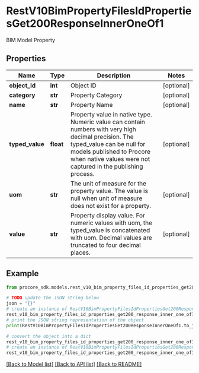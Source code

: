 # RestV10BimPropertyFilesIdPropertiesGet200ResponseInnerOneOf1

BIM Model Property

## Properties

Name | Type | Description | Notes
------------ | ------------- | ------------- | -------------
**object_id** | **int** | Object ID | [optional] 
**category** | **str** | Property Category | [optional] 
**name** | **str** | Property Name | [optional] 
**typed_value** | **float** | Property value in native type. Numeric value can contain numbers with very high decimal precision. The typed_value can be null for models published to Procore when native values were not captured in the publishing process. | [optional] 
**uom** | **str** | The unit of measure for the property value. The value is null when unit of measure does not exist for a property. | [optional] 
**value** | **str** | Property display value. For numeric values with uom, the typed_value is concatenated with uom. Decimal values are truncated to four decimal places. | [optional] 

## Example

```python
from procore_sdk.models.rest_v10_bim_property_files_id_properties_get200_response_inner_one_of1 import RestV10BimPropertyFilesIdPropertiesGet200ResponseInnerOneOf1

# TODO update the JSON string below
json = "{}"
# create an instance of RestV10BimPropertyFilesIdPropertiesGet200ResponseInnerOneOf1 from a JSON string
rest_v10_bim_property_files_id_properties_get200_response_inner_one_of1_instance = RestV10BimPropertyFilesIdPropertiesGet200ResponseInnerOneOf1.from_json(json)
# print the JSON string representation of the object
print(RestV10BimPropertyFilesIdPropertiesGet200ResponseInnerOneOf1.to_json())

# convert the object into a dict
rest_v10_bim_property_files_id_properties_get200_response_inner_one_of1_dict = rest_v10_bim_property_files_id_properties_get200_response_inner_one_of1_instance.to_dict()
# create an instance of RestV10BimPropertyFilesIdPropertiesGet200ResponseInnerOneOf1 from a dict
rest_v10_bim_property_files_id_properties_get200_response_inner_one_of1_from_dict = RestV10BimPropertyFilesIdPropertiesGet200ResponseInnerOneOf1.from_dict(rest_v10_bim_property_files_id_properties_get200_response_inner_one_of1_dict)
```
[[Back to Model list]](../README.md#documentation-for-models) [[Back to API list]](../README.md#documentation-for-api-endpoints) [[Back to README]](../README.md)


